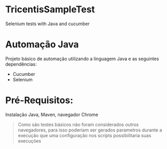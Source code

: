 # TricentisSampleTest
Selenium tests with Java and cucumber

# Automação Java

Projeto básico de automação utilizando a linguagem Java e as seguintes dependências:

  - Cucumber
  - Selenium

# Pré-Requisitos:

Instalação Java, Maven, navegador Chrome 
> Como são testes básicos não foram considerados outros navegadores, para isso poderiam ser gerados parametros durante a execução que uma configuração nos scripts possibilitaria suas execuções
